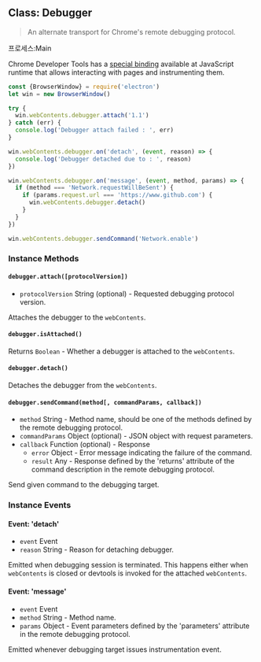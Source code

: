 ## Class: Debugger

> An alternate transport for Chrome's remote debugging protocol.

프로세스:Main

Chrome Developer Tools has a [special binding](https://developer.chrome.com/devtools/docs/debugger-protocol) available at JavaScript runtime that allows interacting with pages and instrumenting them.

```javascript
const {BrowserWindow} = require('electron')
let win = new BrowserWindow()

try {
  win.webContents.debugger.attach('1.1')
} catch (err) {
  console.log('Debugger attach failed : ', err)
}

win.webContents.debugger.on('detach', (event, reason) => {
  console.log('Debugger detached due to : ', reason)
})

win.webContents.debugger.on('message', (event, method, params) => {
  if (method === 'Network.requestWillBeSent') {
    if (params.request.url === 'https://www.github.com') {
      win.webContents.debugger.detach()
    }
  }
})

win.webContents.debugger.sendCommand('Network.enable')
```

### Instance Methods

#### `debugger.attach([protocolVersion])`

* `protocolVersion` String (optional) - Requested debugging protocol version.

Attaches the debugger to the `webContents`.

#### `debugger.isAttached()`

Returns `Boolean` - Whether a debugger is attached to the `webContents`.

#### `debugger.detach()`

Detaches the debugger from the `webContents`.

#### `debugger.sendCommand(method[, commandParams, callback])`

* `method` String - Method name, should be one of the methods defined by the remote debugging protocol.
* `commandParams` Object (optional) - JSON object with request parameters.
* `callback` Function (optional) - Response 
  * `error` Object - Error message indicating the failure of the command.
  * `result` Any - Response defined by the 'returns' attribute of the command description in the remote debugging protocol.

Send given command to the debugging target.

### Instance Events

#### Event: 'detach'

* `event` Event
* `reason` String - Reason for detaching debugger.

Emitted when debugging session is terminated. This happens either when `webContents` is closed or devtools is invoked for the attached `webContents`.

#### Event: 'message'

* `event` Event
* `method` String - Method name.
* `params` Object - Event parameters defined by the 'parameters' attribute in the remote debugging protocol.

Emitted whenever debugging target issues instrumentation event.